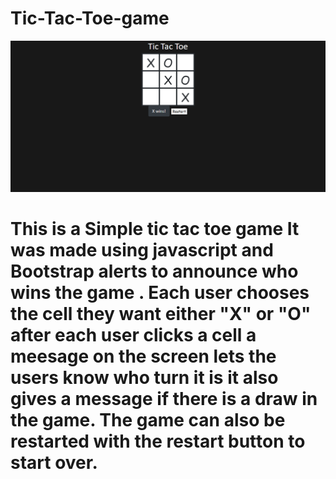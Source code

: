 # Tic-Tac-Toe-game

<img src = "screencapture-file-C-Users-devon-Promineo-Tic-Tac-Toe-game-game-html-2022-11-14-13_27_53.png">


<h1> This is a Simple tic tac toe game It was made using javascript and Bootstrap alerts 
to announce who wins the game . Each user chooses the cell they want either "X" or "O" after 
each user clicks a cell  a meesage on the screen lets the users know who turn it is it also gives 
a message if there is a draw in the game. The game can also be restarted with the restart button to start over.<h1>
